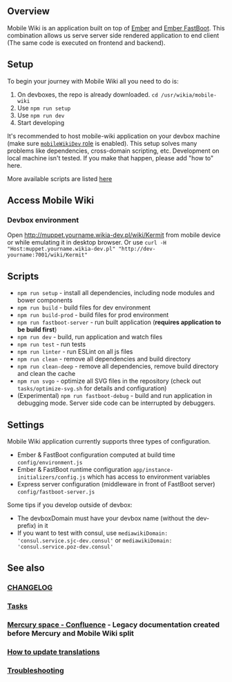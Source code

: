 ## Overview
Mobile Wiki is an application built on top of [Ember](https://emberjs.com/) and [Ember FastBoot](https://ember-fastboot.com/). This combination allows us serve server side rendered application to end client (The same code is executed on frontend and backend).

## Setup
To begin your journey with Mobile Wiki all you need to do is:

1. On devboxes, the repo is already downloaded. `cd /usr/wikia/mobile-wiki`
1. Use `npm run setup`
1. Use `npm run dev`
1. Start developing

It's recommended to host mobile-wiki application on your devbox machine (make sure [`mobileWikiDev` role](https://github.com/Wikia/chef-repo/blob/master/roles/mobileWikiDev.json) is enabled). This setup solves many problems like dependencies, cross-domain scripting, etc.
Development on local machine isn't tested. If you make that happen, please add "how to" here.

More available scripts are listed [here](#scripts)

## Access Mobile Wiki
### Devbox environment
Open http://muppet.yourname.wikia-dev.pl/wiki/Kermit from mobile device or while emulating it in desktop browser.
Or use `curl -H "Host:muppet.yourname.wikia-dev.pl" "http://dev-yourname:7001/wiki/Kermit"`

## Scripts
* `npm run setup` - install all dependencies, including node modules and bower components
* `npm run build` - build files for dev environment
* `npm run build-prod` - build files for prod environment
* `npm run fastboot-server` - run built application (**requires application to be build first**)
* `npm run dev` - build, run application and watch files
* `npm run test` - run tests
* `npm run linter` - run ESLint on all js files
* `npm run clean` - remove all dependencies and build directory
* `npm run clean-deep` - remove all dependencies, remove build directory and clean the cache
* `npm run svgo` - optimize all SVG files in the repository (check out `tasks/optimize-svg.sh` for details and configuration)
* (Experimental) `npm run fastboot-debug` - build and run application in debugging mode. Server side code can be interrupted by debuggers.

## Settings

Mobile Wiki application currently supports three types of configuration.
* Ember & FastBoot configuration computed at build time `config/environment.js`
* Ember & FastBoot runtime configuration `app/instance-initializers/config.js` which has access to environment variables
* Express server configuration (middleware in front of FastBoot server) `config/fastboot-server.js`

Some tips if you develop outside of devbox:
 * The devboxDomain must have your devbox name (without the dev- prefix) in it
 * If you want to test with consul, use `mediawikiDomain: 'consul.service.sjc-dev.consul'` or `mediawikiDomain: 'consul.service.poz-dev.consul'`

## See also

### [CHANGELOG](https://github.com/Wikia/mobile-wiki/releases)

### [Tasks](https://github.com/Wikia/mobile-wiki/blob/dev/tasks/README.md)

### [Mercury space - Confluence](https://wikia-inc.atlassian.net/wiki/display/MER/Mercury) - Legacy documentation created before Mercury and Mobile Wiki split

### [How to update translations](https://github.com/Wikia/mobile-wiki/blob/dev/crowdin/README.md)

### [Troubleshooting](https://github.com/Wikia/mobile-wiki/blob/dev/TROUBLESHOOTING.md)
